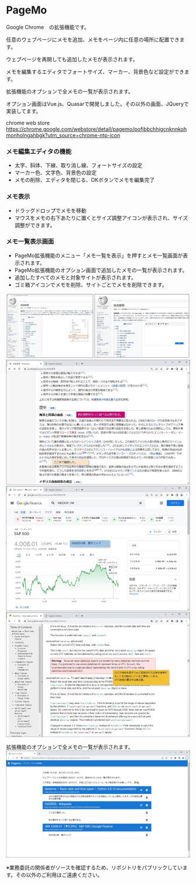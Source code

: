 # PageMo
Google Chrome　の拡張機能です。

任意のウェブページにメモを追加、メモをページ内に任意の場所に配置できます。 

ウェブページを再開しても追加したメモが表示されます。

メモを編集するエディタでフォートサイズ、マーカー、背景色など設定ができます。

拡張機能のオプションで全メモの一覧が表示されます。

オプション画面はVue.js、Quasarで開発しました。その以外の画面、JQueryで実装してます。

chrome web store
https://chrome.google.com/webstore/detail/pagemo/pofjbbchhigcnknnkohmonholngahbgk?utm_source=chrome-ntp-icon

### メモ編集エディタの機能
- 太字、斜体、下線、取り消し線、フォートサイズの設定
- マーカー色、文字色、背景色の設定
- メモの削除、エディタを閉じる、OKボタンでメモを編集完了

### メモ表示
- ドラッグドロップでメモを移動
- マウスをメモの右下あたりに置くとサイズ調整アイコンが表示され、サイズ調整ができます。

### メモ一覧表示画面
- PageMo拡張機能のメニュー「メモ一覧を表示」を押すとメモ一覧画面が表示されます。
- PageMo拡張機能のオプション画面で追加したメモの一覧が表示されます。
- 追加したすべてのメモと対象サイトが表示されます。
- ゴミ箱アイコンでメモを削除、サイトごとでメモを削除できます。


![](manual/github/1.jpg)
![](manual/github/3.jpg)
![](manual/github/4.jpg)
![](manual/github/5.jpg)

拡張機能のオプションで全メモの一覧が表示されます。
![](manual/github/2.jpg)


※業務委託の関係者がソースを確認するため、リポジトリをパブリックしています。その以外のご利用はご遠慮ください。
